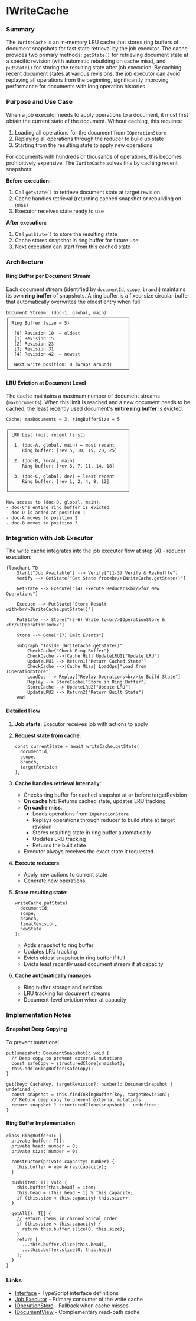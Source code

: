 # IWriteCache

### Summary

The `IWriteCache` is an in-memory LRU cache that stores ring buffers of document snapshots for fast state retrieval by the job executor. The cache provides two primary methods: `getState()` for retrieving document state at a specific revision (with automatic rebuilding on cache miss), and `putState()` for storing the resulting state after job execution. By caching recent document states at various revisions, the job executor can avoid replaying all operations from the beginning, significantly improving performance for documents with long operation histories.

### Purpose and Use Case

When a job executor needs to apply operations to a document, it must first obtain the current state of the document. Without caching, this requires:

1. Loading all operations for the document from `IOperationStore`
2. Replaying all operations through the reducer to build up state
3. Starting from the resulting state to apply new operations

For documents with hundreds or thousands of operations, this becomes prohibitively expensive. The `IWriteCache` solves this by caching recent snapshots:

**Before execution:**
1. Call `getState()` to retrieve document state at target revision
2. Cache handles retrieval (returning cached snapshot or rebuilding on miss)
3. Executor receives state ready to use

**After execution:**
1. Call `putState()` to store the resulting state
2. Cache stores snapshot in ring buffer for future use
3. Next execution can start from this cached state

### Architecture

#### Ring Buffer per Document Stream

Each document stream (identified by `documentId`, `scope`, `branch`) maintains its own **ring buffer** of snapshots. A ring buffer is a fixed-size circular buffer that automatically overwrites the oldest entry when full.

```
Document Stream: (doc-1, global, main)
┌─────────────────────────────────────────────┐
│ Ring Buffer (size = 5)                      │
│                                             │
│  [0] Revision 10  ← oldest                  │
│  [1] Revision 15                            │
│  [2] Revision 23                            │
│  [3] Revision 31                            │
│  [4] Revision 42  ← newest                  │
│                                             │
│  Next write position: 0 (wraps around)      │
└─────────────────────────────────────────────┘
```

#### LRU Eviction at Document Level

The cache maintains a maximum number of document streams (`maxDocuments`). When this limit is reached and a new document needs to be cached, the least recently used document's **entire ring buffer** is evicted.

```
Cache: maxDocuments = 3, ringBufferSize = 5

┌─────────────────────────────────────────────┐
│ LRU List (most recent first)                │
│                                             │
│  1. (doc-A, global, main) ← most recent     │
│     Ring buffer: [rev 5, 10, 15, 20, 25]    │
│                                             │
│  2. (doc-B, local, main)                    │
│     Ring buffer: [rev 3, 7, 11, 14, 18]     │
│                                             │
│  3. (doc-C, global, dev) ← least recent     │
│     Ring buffer: [rev 1, 2, 4, 8, 12]       │
│                                             │
└─────────────────────────────────────────────┘

New access to (doc-D, global, main):
- doc-C's entire ring buffer is evicted
- doc-D is added at position 1
- doc-A moves to position 2
- doc-B moves to position 3
```

### Integration with Job Executor

The write cache integrates into the job executor flow at step (4) - reducer execution:

```mermaid
flowchart TD
    Start["Job Available"] --> Verify["(1-3) Verify & Reshuffle"]
    Verify --> GetState["Get State from<br/>IWriteCache.getState()"]

    GetState --> Execute["(4) Execute Reducers<br/>for New Operations"]

    Execute --> PutState["Store Result with<br/>IWriteCache.putState()"]

    PutState --> Store["(5-6) Write to<br/>IOperationStore &<br/>IOperationIndex"]

    Store --> Done["(7) Emit Events"]

    subgraph "Inside IWriteCache.getState()"
        CheckCache{"Check Ring Buffer"}
        CheckCache -->|Cache Hit| UpdateLRU1["Update LRU"]
        UpdateLRU1 --> Return1["Return Cached State"]
        CheckCache -->|Cache Miss| LoadOps["Load from IOperationStore"]
        LoadOps --> Replay["Replay Operations<br/>to Build State"]
        Replay --> StoreCache["Store in Ring Buffer"]
        StoreCache --> UpdateLRU2["Update LRU"]
        UpdateLRU2 --> Return2["Return Built State"]
    end
```

#### Detailed Flow

1. **Job starts**: Executor receives job with actions to apply

2. **Request state from cache**:
   ```tsx
   const currentState = await writeCache.getState(
     documentId,
     scope,
     branch,
     targetRevision
   );
   ```

3. **Cache handles retrieval internally**:
   - Checks ring buffer for cached snapshot at or before targetRevision
   - **On cache hit**: Returns cached state, updates LRU tracking
   - **On cache miss**:
     - Loads operations from `IOperationStore`
     - Replays operations through reducer to build state at target revision
     - Stores resulting state in ring buffer automatically
     - Updates LRU tracking
     - Returns the built state
   - Executor always receives the exact state it requested

4. **Execute reducers**:
   - Apply new actions to current state
   - Generate new operations

5. **Store resulting state**:
   ```tsx
   writeCache.putState(
     documentId,
     scope,
     branch,
     finalRevision,
     newState
   );
   ```
   - Adds snapshot to ring buffer
   - Updates LRU tracking
   - Evicts oldest snapshot in ring buffer if full
   - Evicts least recently used document stream if at capacity

6. **Cache automatically manages**:
   - Ring buffer storage and eviction
   - LRU tracking for document streams
   - Document-level eviction when at capacity

### Implementation Notes

#### Snapshot Deep Copying

To prevent mutations:

```tsx
put(snapshot: DocumentSnapshot): void {
  // Deep copy to prevent external mutations
  const safeCopy = structuredClone(snapshot);
  this.addToRingBuffer(safeCopy);
}

get(key: CacheKey, targetRevision?: number): DocumentSnapshot | undefined {
  const snapshot = this.findInRingBuffer(key, targetRevision);
  // Return deep copy to prevent external mutations
  return snapshot ? structuredClone(snapshot) : undefined;
}
```

#### Ring Buffer Implementation

```tsx
class RingBuffer<T> {
  private buffer: T[];
  private head: number = 0;
  private size: number = 0;

  constructor(private capacity: number) {
    this.buffer = new Array(capacity);
  }

  push(item: T): void {
    this.buffer[this.head] = item;
    this.head = (this.head + 1) % this.capacity;
    if (this.size < this.capacity) this.size++;
  }

  getAll(): T[] {
    // Return items in chronological order
    if (this.size < this.capacity) {
      return this.buffer.slice(0, this.size);
    }
    return [
      ...this.buffer.slice(this.head),
      ...this.buffer.slice(0, this.head)
    ];
  }
}
```

### Links

* [Interface](./write-cache-interface.md) - TypeScript interface definitions
* [Job Executor](../Jobs/index.md) - Primary consumer of the write cache
* [IOperationStore](../Storage/IOperationStore.md) - Fallback when cache misses
* [IDocumentView](../Storage/IDocumentView.md) - Complementary read-path cache
